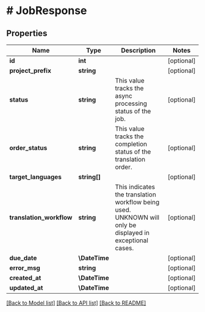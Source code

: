 # # JobResponse

## Properties

Name | Type | Description | Notes
------------ | ------------- | ------------- | -------------
**id** | **int** |  | [optional]
**project_prefix** | **string** |  | [optional]
**status** | **string** | This value tracks the async processing status of the job. | [optional]
**order_status** | **string** | This value tracks the completion status of the translation order. | [optional]
**target_languages** | **string[]** |  | [optional]
**translation_workflow** | **string** | This indicates the translation workflow being used. UNKNOWN will only be displayed in exceptional cases. | [optional]
**due_date** | **\DateTime** |  | [optional]
**error_msg** | **string** |  | [optional]
**created_at** | **\DateTime** |  | [optional]
**updated_at** | **\DateTime** |  | [optional]

[[Back to Model list]](../../README.md#models) [[Back to API list]](../../README.md#endpoints) [[Back to README]](../../README.md)
